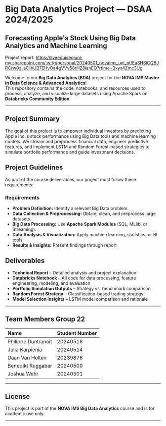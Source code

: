 # Big Data Analytics Project — DSAA 2024/2025
## Forecasting Apple's Stock Using Big Data Analytics and Machine Learning

Project report: https://liveeduisegiunl-my.sharepoint.com/:w:/g/personal/20240501_novaims_unl_pt/EaSHSiCQBJRCrw0s_a0jlhUB7EHvOa4gVVv58rHZ8ianEQ?rtime=3xys4Zmc3Ug

Welcome to our **Big Data Analytics (BDA)** project for the **NOVA IMS Master in Data Science & Advanced Analytics**!  
This repository contains the code, notebooks, and resources used to process, analyze, and visualize large datasets using Apache Spark on **Databricks Community Edition**.

---

## Project Summary

The goal of this project is to empower individual investors by predicting Apple Inc.'s stock performance using Big Data tools and machine learning models. We stream and preprocess financial data, engineer predictive features, and implement LSTM and Random Forest-based strategies to simulate portfolio performance and guide investment decisions.


##  Project Guidelines

As part of the course deliverables, our project must follow these requirements:

### Requirements
- **Problem Definition:** Identify a relevant Big Data problem.
- **Data Collection & Preprocessing:** Obtain, clean, and preprocess large datasets.
- **Big Data Processing:** Use **Apache Spark Modules** (SQL, MLlib, or Streaming).
- **Data Analysis & Visualization:** Apply machine learning, statistics, or BI tools.
- **Results & Insights:** Present findings through report


## Deliverables

-  **Technical Report** – Detailed analysis and project explanation
- **Databricks Notebook** – All code for data processing, feature engineering, modeling, and evaluation
- **Portfolio Simulation Outputs** – Strategy vs. benchmark comparison
- **Random Forest Strategy** – Classification-based trading strategy
- **Model Selection Insights** – LSTM model comparison and rationale

---

## Team Members Group 22

| Name              | Student Number | 
|:------------------|:----------------|
| Philippe Duntranoit | 20240518        | 
| Julia Karpienia   | 20240514        | 
| Daan Van Holten   | 20239876        | 
| Benedikt Ruggaber  | 20240500   | 
| Joshua Wehr  | 20240501   | 

---

## License

This project is part of the **NOVA IMS Big Data Analytics** course and is for academic use only.

---
